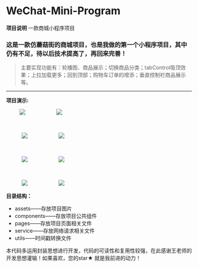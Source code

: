 # WeChat-Mini-Program
**项目说明**
一款商城小程序项目
### 这是一款仿蘑菇街的商城项目，也是我做的第一个小程序项目，其中仍有不足，待以后技术提高了，再回来完善！
> 主要实现功能有：轮播图、商品展示；切换商品分类；tabControl吸顶效果；上拉加载更多；回到顶部；购物车订单的增添；垂直控制栏商品展示等。
---
**项目演示:**

&nbsp;
&emsp;&emsp;![](https://github.com/zhi-hong-wei/WeChat-Mini-Program/blob/%E5%B0%8F%E7%A8%8B%E5%BA%8F/image/home-2.png)&emsp;&emsp;&emsp;&emsp;&emsp;&emsp;![](https://github.com/zhi-hong-wei/WeChat-Mini-Program/blob/%E5%B0%8F%E7%A8%8B%E5%BA%8F/image/home.png)

&nbsp;

&emsp;&emsp;&emsp;![](https://github.com/zhi-hong-wei/WeChat-Mini-Program/blob/%E5%B0%8F%E7%A8%8B%E5%BA%8F/image/category.png)&emsp;&emsp;&emsp;&emsp;&emsp;&emsp;![](https://github.com/zhi-hong-wei/WeChat-Mini-Program/blob/%E5%B0%8F%E7%A8%8B%E5%BA%8F/image/cart.png)

&nbsp;

&emsp;&emsp;&emsp;![](https://github.com/zhi-hong-wei/WeChat-Mini-Program/blob/%E5%B0%8F%E7%A8%8B%E5%BA%8F/image/detail.png)&emsp;&emsp;&emsp;&emsp;&emsp;&emsp;![](https://github.com/zhi-hong-wei/WeChat-Mini-Program/blob/%E5%B0%8F%E7%A8%8B%E5%BA%8F/image/xiangqing.png)

&nbsp;

&emsp;&emsp;&emsp;![](https://github.com/zhi-hong-wei/WeChat-Mini-Program/blob/%E5%B0%8F%E7%A8%8B%E5%BA%8F/image/pro.png)&emsp;&emsp;&emsp;&emsp;&emsp;&emsp;![](https://github.com/zhi-hong-wei/WeChat-Mini-Program/blob/%E5%B0%8F%E7%A8%8B%E5%BA%8F/image/login.png)

**目录结构：**

- assets——存放项目图片
- components——存放项目公共组件
- pages——存放项目页面相关文件
- service——存放网络请求相关文件
- utils——时间戳转换文件

本代码多运用封装思想进行开发，代码的可读性和复用性较强，在此感谢王老师的开发思想灌输！如果喜欢，您的star★ 就是我前进的动力！
